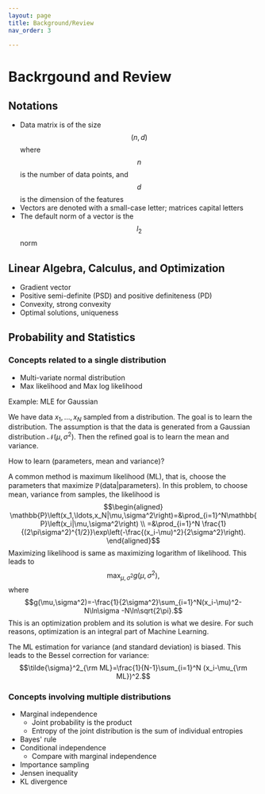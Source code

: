```yaml
---
layout: page
title: Background/Review
nav_order: 3

---
```


# Backrgound and Review

## Notations

- Data matrix is of the size $$(n,d)$$ where $$n$$ is the number of data points, and $$d$$ is the dimension of the features
- Vectors are denoted with a small-case letter; matrices capital letters
- The default norm of a vector is the $$l_2$$ norm

## Linear Algebra, Calculus, and Optimization

- Gradient vector
- Positive semi-definite (PSD) and positive definiteness (PD)
- Convexity, strong convexity
- Optimal solutions, uniqueness

## Probability and Statistics

### Concepts related to a single distribution

- Multi-variate normal distribution
- Max likelihood and Max log likelihood

Example: MLE for Gaussian

We have data $x_1,\ldots,x_N$ sampled from a distribution. The goal is
to learn the distribution. The assumption is that the data is generated
from a Gaussian distribution $\mathcal{N}(\mu,\sigma^2)$. Then the
refined goal is to learn the mean and variance.

How to learn
(parameters, mean and variance)?

A common method is maximum likelihood (ML), that is, choose the
parameters that maximize $\mathbb{P}(\text{data}|\text{parameters})$. In
this problem, to choose mean, variance from samples, the likelihood is
$$\begin{aligned}
    \mathbb{P}\left(x_1,\ldots,x_N|\mu,\sigma^2\right)=&\prod_{i=1}^N\mathbb{P}\left(x_i|\mu,\sigma^2\right) \\
    =&\prod_{i=1}^N \frac{1}{(2\pi\sigma^2)^{1/2}}\exp\left(-\frac{(x_i-\mu)^2}{2\sigma^2}\right).
\end{aligned}$$ Maximizing likelihood is same as maximizing logarithm of
likelihood. This leads to $$\max_{\mu,\sigma^2} g(\mu,\sigma^2),$$ where
$$g(\mu,\sigma^2)=-\frac{1}{2\sigma^2}\sum_{i=1}^N(x_i-\mu)^2-N\ln\sigma -N\ln\sqrt{2\pi}.$$
This is an optimization problem and its solution is what we desire. For
such reasons, optimization is an integral part of Machine Learning.

The ML estimation for variance (and standard deviation) is biased. This
leads to the Bessel correction for variance:
$$\tilde{\sigma}^2_{\rm ML}=\frac{1}{N-1}\sum_{i=1}^N (x_i-\mu_{\rm ML})^2.$$

### Concepts involving multiple distributions

- Marginal independence
  - Joint probability is the product
  - Entropy of the joint distribution is the sum of individual entropies
- Bayes' rule
- Conditional independence
  - Compare with marginal independence
- Importance sampling
- Jensen inequality
- KL divergence
